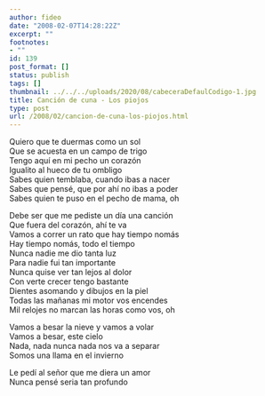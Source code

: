 ```yaml
---
author: fideo
date: "2008-02-07T14:28:22Z"
excerpt: ""
footnotes:
- ""
id: 139
post_format: []
status: publish
tags: []
thumbnail: ../../../uploads/2020/08/cabeceraDefaulCodigo-1.jpg
title: Canción de cuna - Los piojos
type: post
url: /2008/02/cancion-de-cuna-los-piojos.html
---
```

Quiero que te duermas como un sol  
Que se acuesta en un campo de trigo  
Tengo aquí en mi pecho un corazón  
Igualito al hueco de tu ombligo  
Sabes quien temblaba, cuando ibas a nacer  
Sabes que pensé, que por ahí no ibas a poder  
Sabes quien te puso en el pecho de mama, oh

Debe ser que me pediste un día una canción  
Que fuera del corazón, ahí te va  
Vamos a correr un rato que hay tiempo nomás  
Hay tiempo nomás, todo el tiempo  
Nunca nadie me dio tanta luz  
Para nadie fui tan importante  
Nunca quise ver tan lejos al dolor  
Con verte crecer tengo bastante  
Dientes asomando y dibujos en la piel  
Todas las mañanas mi motor vos encendes  
Mil relojes no marcan las horas como vos, oh

Vamos a besar la nieve y vamos a volar  
Vamos a besar, este cielo  
Nada, nada nunca nada nos va a separar  
Somos una llama en el invierno

Le pedí al señor que me diera un amor  
Nunca pensé seria tan profundo
